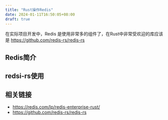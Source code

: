 ```yaml
---
title: "Rust操作Redis"
date: 2024-01-11T16:50:05+08:00
draft: true
---
```


在实际项目开发中，Redis 是使用非常多的组件了，在Rust中非常受欢迎的库应该是 <https://github.com/redis-rs/redis-rs>

## Redis简介

## redsi-rs使用

## 相关链接

- <https://redis.com/lp/redis-enterprise-rust/>
- <https://github.com/redis-rs/redis-rs>
